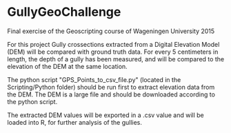 # GullyGeoChallenge
Final exercise of the Geoscripting course of Wageningen University 2015

For this project Gully crossections extracted from a Digital Elevation Model (DEM) will be compared with ground truth data. For every 5 centimeters in length, the depth of a gully has been measured, and will be compared to the elevation of the DEM at the same location.

The python script "GPS_Points_to_csv_file.py" (located in the Scripting/Python folder) should be run first to extract elevation data from the DEM. The DEM is a large file and should be downloaded according to the python script.

The extracted DEM values will be exported in a .csv value and will be loaded into R, for further analysis of the gullies.

